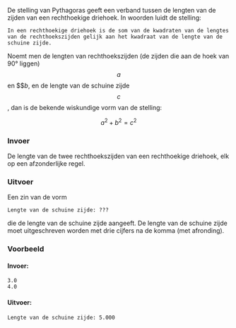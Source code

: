 De stelling van Pythagoras geeft een verband tussen de lengten van de zijden van een rechthoekige driehoek. In woorden luidt de stelling:

    In een rechthoekige driehoek is de som van de kwadraten van de lengtes van de rechthoekszijden gelijk aan het kwadraat van de lengte van de schuine zijde.
    
Noemt men de lengten van rechthoekszijden (de zijden die aan de hoek van 90° liggen) $$a$$ en $$$b$, en de lengte van de schuine zijde $$c$$, dan is de bekende wiskundige vorm van de stelling:

$$a^2 + b^2 = c^2$$

### Invoer

De lengte van de twee rechthoekszijden van een rechthoekige driehoek, elk op een afzonderlijke regel.

### Uitvoer

Een zin van de vorm

```
Lengte van de schuine zijde: ???
```

die de lengte van de schuine zijde aangeeft. De lengte van de schuine zijde moet uitgeschreven worden met drie cijfers na de komma (met afronding). 

### Voorbeeld

#### Invoer:

```
3.0
4.0
```

#### Uitvoer:

```
Lengte van de schuine zijde: 5.000
```
